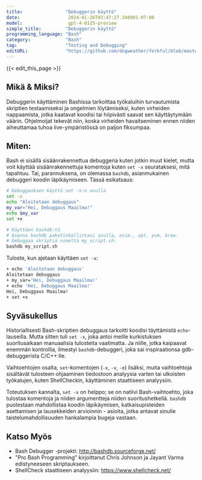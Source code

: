 ```yaml
---
title:                "Debuggerin käyttö"
date:                  2024-01-26T03:47:27.348901-07:00
model:                 gpt-4-0125-preview
simple_title:         "Debuggerin käyttö"
programming_language: "Bash"
category:             "Bash"
tag:                  "Testing and Debugging"
editURL:              "https://github.com/dogweather/forkful/blob/master/content/fi/bash/using-a-debugger.md"
---
```


{{< edit_this_page >}}

## Mikä & Miksi?
Debuggerin käyttäminen Bashissa tarkoittaa työkaluihin turvautumista skriptien testaamiseksi ja ongelmien löytämiseksi, kuten virheiden nappaamista, jotka kaatavat koodisi tai hiipivästi saavat sen käyttäytymään väärin. Ohjelmoijat tekevät niin, koska virheiden havaitseminen ennen niiden aiheuttamaa tuhoa live-ympäristössä on paljon fiksumpaa.

## Miten:
Bash ei sisällä sisäänrakennettua debuggeria kuten jotkin muut kielet, mutta voit käyttää sisäänrakennettuja komentoja kuten `set -x` seurataksesi, mitä tapahtuu. Tai, parannuksena, on olemassa `bashdb`, asianmukainen debuggeri koodin läpikäymiseen. Tässä esikatsaus:

```Bash
# Debuggauksen käyttö set -x:n avulla
set -x
echo "Aloitetaan debuggaus"
my_var="Hei, Debuggaus Maailma!"
echo $my_var
set +x

# Käyttäen bashdb:tä
# Asenna bashdb paketinhallintasi avulla, esim., apt, yum, brew.
# Debuggaa skriptiä nimeltä my_script.sh:
bashdb my_script.sh
```

Tuloste, kun ajetaan käyttäen `set -x`:
```Bash
+ echo 'Aloitetaan debuggaus'
Aloitetaan debuggaus
+ my_var='Hei, Debuggaus Maailma!'
+ echo 'Hei, Debuggaus Maailma!'
Hei, Debuggaus Maailma!
+ set +x
```

## Syväsukellus
Historiallisesti Bash-skriptien debuggaus tarkoitti koodisi täyttämistä `echo`-lauseilla. Mutta sitten tuli `set -x`, joka antoi meille kurkistuksen suoritusaikaan manuaalisia tulosteita vaatimatta. Ja niille, jotka kaipaavat enemmän kontrollia, ilmestyi `bashdb`-debuggeri, joka sai inspiraationsa gdb-debuggerista C/C++:lle.

Vaihtoehtojen osalta, `set`-komentojen (`-x`, `-v`, `-e`) lisäksi, muita vaihtoehtoja sisältävät tulosteen ohjaaminen tiedostoon analyysia varten tai ulkoisten työkalujen, kuten ShellCheckin, käyttäminen staattiseen analyysiin.

Toteutuksen kannalta, `set -x` on helppo; se on natiivi Bash-vaihtoehto, joka tulostaa komentoja ja niiden argumentteja niiden suoritushetkellä. `bashdb` puolestaan mahdollistaa koodin läpikäymisen, katkaisupisteiden asettamisen ja lausekkeiden arvioinnin - asioita, jotka antavat sinulle taistelumahdollisuuden hankalampia bugeja vastaan.

## Katso Myös
- Bash Debugger -projekti: http://bashdb.sourceforge.net/
- "Pro Bash Programming" kirjoittanut Chris Johnson ja Jayant Varma edistyneeseen skriptaukseen.
- ShellCheck staattiseen analyysiin: https://www.shellcheck.net/